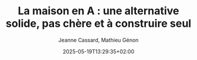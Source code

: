 ---
layout: post
title: "La maison en A : une alternative solide, pas chère et à construire seul"
link: https://reporterre.net/La-maison-en-A-une-alternative-solide-pas-chere-et-a-construire-seul
author: "Jeanne Cassard, Mathieu Génon"
published_date: "17/05/2025"
description: "À 65 ans, Elizabeth Faure a construit quasiment toute seule sa maison en forme de A, pour 40 000 euros. Une alternative féministe, écologiste et peu chère, qui essaime grâce à ses conseils."
language: "fr"
categories: "Liens"
tags: "société"
og-tags: "société"
date: "2025-05-19T13:29:35+02:00"
permalink: /:categories/:year/:month/:day/:title/
---